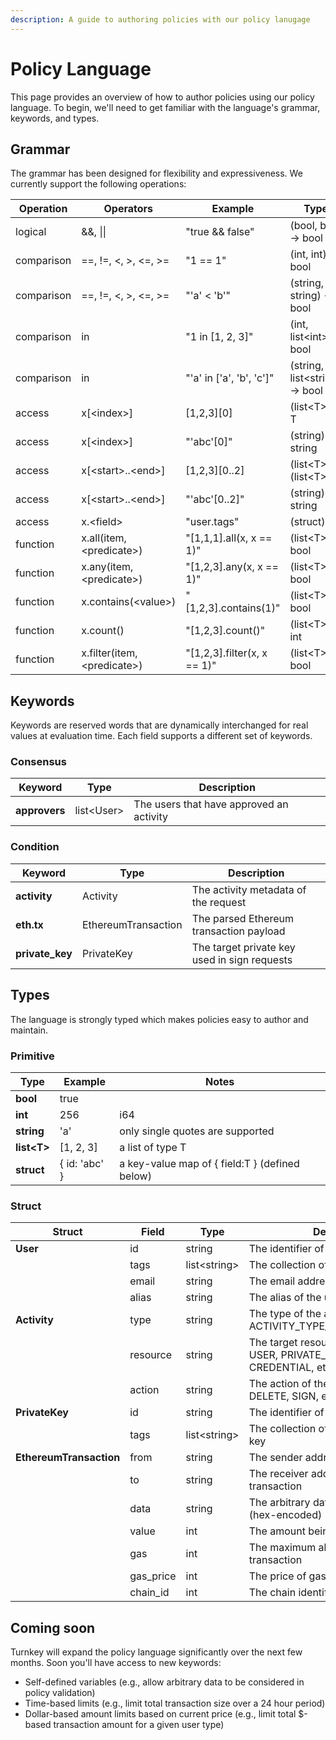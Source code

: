 ```yaml
---
description: A guide to authoring policies with our policy lanugage
---
```

# Policy Language
This page provides an overview of how to author policies using our policy language. To begin, we'll need to get familiar with the language's grammar, keywords, and types.

## Grammar

The grammar has been designed for flexibility and expressiveness. We currently support the following operations:

| Operation  | Operators                     | Example                     | Types                            |
| ---------- | ----------------------------- | --------------------------- | -------------------------------- |
| logical    | &&, \|\|                      | "true && false"             | (bool, bool) -> bool             |
| comparison | ==, !=, \<, >, \<=, >=        | "1 == 1"                    | (int, int)  -> bool              |
| comparison | ==, !=, \<, >, \<=, >=        | "'a' < 'b'"                | (string, string)  -> bool        |
| comparison | in                            | "1 in [1, 2, 3]"            | (int, list\<int\>) -> bool       |
| comparison | in                            | "'a' in ['a', 'b', 'c']"    | (string, list\<string\>) -> bool |
| access     | x[\<index\>]                  | \[1,2,3\]\[0\]                  | (list\<T\>) -> T                 |
| access     | x[\<index\>]                  | "'abc'[0]"                  | (string) -> string               |
| access     | x[\<start\>..\<end\>]         | \[1,2,3\]\[0..2\]               | (list\<T\>) -> (list\<T\>)       |
| access     | x[\<start\>..\<end\>]         | "'abc'[0..2]"               | (string) -> string               |
| access     | x.\<field\>                   | "user.tags"                 | (struct) -> T                    |
| function   | x.all(item, \<predicate\>)    | "[1,1,1].all(x, x == 1)"    | (list\<T\>) -> bool              |
| function   | x.any(item, \<predicate\>)    | "[1,2,3].any(x, x == 1)"    | (list\<T\>) -> bool              |
| function   | x.contains(\<value\>)         | "[1,2,3].contains(1)"       | (list\<T\>) -> bool              |
| function   | x.count()                     | "[1,2,3].count()"           | (list\<T\>) -> int               |
| function   | x.filter(item, \<predicate\>) | "[1,2,3].filter(x, x == 1)" | (list\<T\>) -> bool              |

## Keywords

Keywords are reserved words that are dynamically interchanged for real values at evaluation time. Each field supports a different set of keywords.

### Consensus

| Keyword       | Type         | Description                              |
| ------------- | ------------ | ---------------------------------------- |
| **approvers** | list\<User\> | The users that have approved an activity |

### Condition

| Keyword         | Type                | Description                                  |
| --------------- | ------------------- | -------------------------------------------- |
| **activity**    | Activity            | The activity metadata of the request         |
| **eth.tx**      | EthereumTransaction | The parsed Ethereum transaction payload      |
| **private_key** | PrivateKey          | The target private key used in sign requests |

## Types

 The language is strongly typed which makes policies easy to author and maintain.

### Primitive

| Type        | Example       | Notes                                          |
| ----------- | ------------- | ---------------------------------------------- |
| **bool**    | true          |                                                |
| **int**     | 256           | i64                                            |
| **string**  | 'a'           | only single quotes are supported               |
| **list\<T\>** | [1, 2, 3]     | a list of type T                               |
| **struct**  | { id: 'abc' } | a key-value map of { field:T } (defined below) |

### Struct

| Struct                  | Field     | Type           | Description                                                                           |
| ----------------------- | --------- | -------------- | ------------------------------------------------------------------------------------- |
| **User**                | id        | string         | The identifier of the user                                                            |
|                         | tags      | list\<string\> | The collection of tags for the user                                                   |
|                         | email     | string         | The email address of the user                                                         |
|                         | alias     | string         | The alias of the user                                                                 |
| **Activity**            | type      | string         | The type of the activity (e.g. ACTIVITY_TYPE_SIGN_TRANSACTION)                        |
|                         | resource  | string         | The target resource of the activity (e.g. USER, PRIVATE_KEY, POLICY, CREDENTIAL, etc) |
|                         | action    | string         | The action of the activity (e.g. CREATE, DELETE, SIGN, etc)                           |
| **PrivateKey**          | id        | string         | The identifier of the private key                                                     |
|                         | tags      | list\<string\> | The collection of tags for the private key                                            |
| **EthereumTransaction** | from      | string         | The sender address of the transaction                                                 |
|                         | to        | string         | The receiver address of the transaction                                               |
|                         | data      | string         | The arbitrary data of the transaction (hex-encoded)                                   |
|                         | value     | int            | The amount being sent (in wei)                                                        |
|                         | gas       | int            | The maximum allowed gas for the transaction                                           |
|                         | gas_price | int            | The price of gas for the transaction                                                  |
|                         | chain_id  | int            | The chain identifier for the transaction                                              |

## Coming soon

Turnkey will expand the policy language significantly over the next few months. Soon you'll have access to new keywords:

- Self-defined variables (e.g., allow arbitrary data to be considered in policy validation)
- Time-based limits (e.g., limit total transaction size over a 24 hour period)
- Dollar-based amount limits based on current price (e.g., limit total $-based transaction amount for a given user type)
